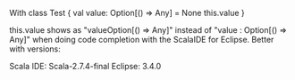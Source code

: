 With 
class Test {
  val value: Option[() => Any] = None
  this.value
}

this.value shows as "valueOption[() => Any]" instead of "value : Option[() => Any]" when doing code completion with the ScalaIDE for Eclipse.
Better with versions:

Scala IDE: Scala-2.7.4-final
Eclipse: 3.4.0

